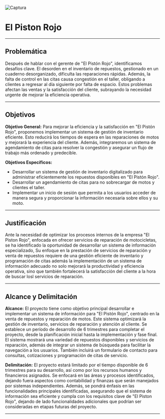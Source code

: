 ![Captura](https://github.com/JuanFachas/Repositorio-PR/assets/173213965/dd3b9629-39d8-4991-9e2d-64749cc9a383)

# El Piston Rojo

---

## Problemática

Después de hablar con el gerente de "El Pistón Rojo", identificamos desafíos clave. El desorden en el inventario de repuestos, gestionado en un cuaderno desorganizado, dificulta las reparaciones rápidas. Además, la falta de control en las citas causa congestión en el taller, obligando a clientes a regresar al día siguiente por falta de espacio. Estos problemas afectan las ventas y la satisfacción del cliente, subrayando la necesidad urgente de mejorar la eficiencia operativa.

---

## Objetivos

**Objetivo General:** Para mejorar la eficiencia y la satisfacción en "El Pistón Rojo", proponemos implementar un sistema de gestión de inventario eficiente. Esto reducirá los tiempos de espera en las reparaciones de motos y mejorará la experiencia del cliente. Además, integraremos un sistema de agendamiento de citas para resolver la congestión y asegurar un flujo de trabajo más ordenado y predecible.

**Objetivos Específicos:** 
- Desarrollar un sistema de gestión de inventario digitalizado para administrar eficientemente los repuestos disponibles en "El Pistón Rojo".
- Desarrollar un agendamiento de citas para no sobrecargar de motos y clientes el taller.
- Implementar un inicio de sesión que permita a los usuarios acceder de manera segura y proporcionar la información necesaria sobre ellos y su moto.

---

## Justificación

Ante la necesidad de optimizar los procesos internos de la empresa "El Piston Rojo", enfocada en ofrecer servicios de reparación de motocicletas, se ha identificado la oportunidad de desarrollar un  sistema de información especializado, Su enfoque en la prestación de servicios de reparación  y venta de repuestos requiere de una gestión eficiente de inventario y programación de citas además la implementación de un sistema de información adecuado no solo mejorará la productividad y eficiencia operativa, sino que también fortalecerá la satisfacción del cliente a la hora de buscar losl servicios de reparación.

---

## Alcance y Delimitación

**Alcance:** El proyecto tiene como objetivo principal desarrollar e implementar un sistema de información para "El Pistón Rojo", centrado en la venta de repuestos y reparación de motos. Este sistema optimizará la gestión de inventario, servicios de reparación y atención al cliente. Se establece un período de desarrollo de 6 trimestres para completar el proyecto, desde la planificación inicial hasta la implementación y fase final. El sistema mostrará una variedad de repuestos disponibles y servicios de reparación, además de integrar un sistema de búsqueda para facilitar la navegación a los usuarios. También incluirá un formulario de contacto para consultas, cotizaciones y programación de citas de servicio.
  
**Delimitación:** El proyecto estará limitado por el tiempo disponible de 6 trimestres para su desarrollo, así como por los recursos humanos y financieros asignados. Se enfocará en las áreas y procesos identificados, dejando fuera aspectos como contabilidad y finanzas que serán manejados por sistemas independientes. Además, se pondrá énfasis en las funcionalidades principales identificadas, asegurando que el sistema de información sea eficiente y cumpla con los requisitos clave de "El Piston Rojo", dejando de lado funcionalidades adicionales que podrían ser consideradas en etapas futuras del proyecto.
  
---
